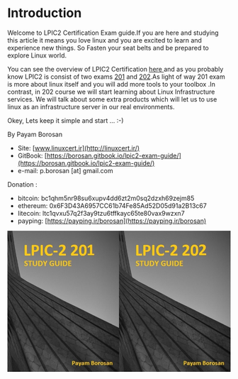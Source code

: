 # Introduction

Welcome to LPIC2 Certification Exam guide.If you are here and studying this article it means you love linux and you are excited to learn and experience new things. So Fasten your seat belts and be prepared to explore Linux world.

You can see the overview of LPIC2 Certification [here ](http://www.lpi.org/our-certifications/lpic-2-overview)and as you probably know LPIC2 is consist of two exams [201](http://www.lpi.org/our-certifications/exam-201-objectives) and [202](http://www.lpi.org/our-certifications/exam-202-objectives).As light of way 201 exam is more about linux itself and you will add more tools to your toolbox .In contrast, in 202 course we will start learning about Linux Infrastructure services. We will talk about some extra products which will let us to use linux as an infrastructure server in our real environments.

Okey, Lets keep it simple and start ... :-\)

By Payam Borosan

* Site: [www.linuxcert.ir](http://linuxcert.ir/)
* GitBook: [https://borosan.gitbook.io/lpic2-exam-guide/](https://borosan.gitbook.io/lpic2-exam-guide/)
* e-mail: p.borosan \[at\] gmail.com

Donation :

* bitcoin: bc1qhm5nr98su6xupv4dd6zt2m0sq2dzxh69zejm85
* ethereum: 0x6F3D43A6957CC61b74Fe85Ad52D05d91a2B13c67
* litecoin: ltc1qvxu57q2f3ay9tzu6tffkayc65te80vax9wzxn7
* payping: [https://payping.ir/borosan](https://payping.ir/borosan)

![](.gitbook/assets/lpic2-201-and-202.jpg)

